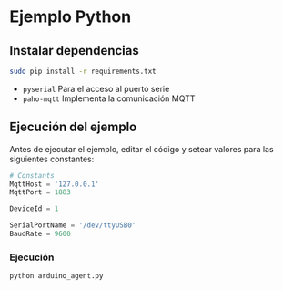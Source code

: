 # Ejemplo Python

## Instalar dependencias

```bash
sudo pip install -r requirements.txt
```

- `pyserial` Para el acceso al puerto serie
- `paho-mqtt` Implementa la comunicación MQTT


## Ejecución del ejemplo

Antes de ejecutar el ejemplo, editar el código y setear valores para las siguientes constantes:
```python
# Constants
MqttHost = '127.0.0.1'
MqttPort = 1883

DeviceId = 1

SerialPortName = '/dev/ttyUSB0'
BaudRate = 9600
```

### Ejecución

```bash
python arduino_agent.py
```
